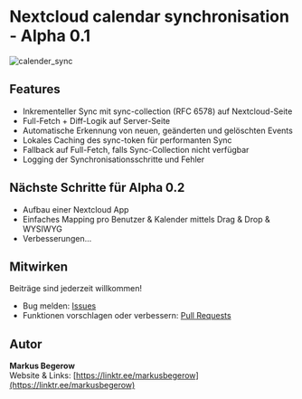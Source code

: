 # Nextcloud calendar synchronisation - Alpha 0.1

![calender_sync](https://github.com/user-attachments/assets/e8a2be8b-bc21-4502-b039-7c8ead40a460)

## Features

- Inkrementeller Sync mit sync-collection (RFC 6578) auf Nextcloud-Seite
- Full-Fetch + Diff-Logik auf Server-Seite
- Automatische Erkennung von neuen, geänderten und gelöschten Events
- Lokales Caching des sync-token für performanten Sync
- Fallback auf Full-Fetch, falls Sync-Collection nicht verfügbar
- Logging der Synchronisationsschritte und Fehler

## Nächste Schritte für Alpha 0.2
- Aufbau einer Nextcloud App
- Einfaches Mapping pro Benutzer & Kalender mittels Drag & Drop & WYSIWYG
- Verbesserungen...

## Mitwirken

Beiträge sind jederzeit willkommen!

- Bug melden: [Issues](https://github.com/markusbegerow/nextcloud-calender-synchronizer/issues)
- Funktionen vorschlagen oder verbessern: [Pull Requests](https://github.com/markusbegerow/nextcloud-calender-synchronizer/pulls)

## Autor

**Markus Begerow**  
Website & Links: [https://linktr.ee/markusbegerow](https://linktr.ee/markusbegerow)
